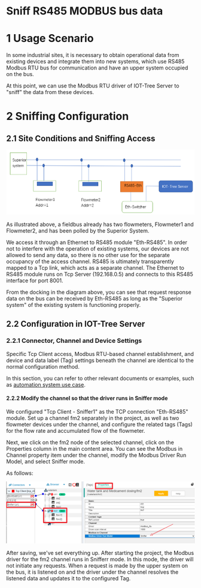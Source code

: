 


Sniff RS485 MODBUS bus data
==




# 1 Usage Scenario 
In some industrial sites, it is necessary to obtain operational data from existing devices and integrate them into new systems, which use RS485 Modbus RTU bus for communication and have an upper system occupied on the bus. 

At this point, we can use the Modbus RTU driver of IOT-Tree Server to "sniff" the data from these devices. 





# 2 Sniffing Configuration 

## 2.1 Site Conditions and Sniffing Access 

<img src="../img/sniffer1.png">




As illustrated above, a fieldbus already has two flowmeters, Flowmeter1 and Flowmeter2, and has been polled by the Superior System. 

We access it through an Ethernet to RS485 module "Eth-RS485". In order not to interfere with the operation of existing systems, our devices are not allowed to send any data, so there is no other use for the separate occupancy of the access channel. RS485 is ultimately transparently mapped to a Tcp link, which acts as a separate channel. The Ethernet to RS485 module runs on Tcp Server (192.168.0.5) and connects to this RS485 interface for port 8001. 

From the docking in the diagram above, you can see that request response data on the bus can be received by Eth-RS485 as long as the "Superior system" of the existing system is functioning properly. 






## 2.2 Configuration in IOT-Tree Server 

### 2.2.1 Connector, Channel and Device Settings 

Specific Tcp Client access, Modbus RTU-based channel establishment, and device and data label (Tag) settings beneath the channel are identical to the normal configuration method. 

In this section, you can refer to other relevant documents or examples, such as [automation system use case][case_auto]. 






#### 2.2.2 Modify the channel so that the driver runs in Sniffer mode 

We configured "Tcp Client - Sniffer1" as the TCP connection "Eth-RS485" module. Set up a channel fm2 separately in the project, as well as two flowmeter devices under the channel, and configure the related tags (Tags) for the flow rate and accumulated flow of the flowmeter. 

Next, we click on the fm2 node of the selected channel, click on the Properties column in the main content area. You can see the Modbus in Channel property item under the channel, modify the Modbus Driver Run Model, and select Sniffer mode. 

As follows: 

<img src="../img/sniffer2.png">



After saving, we've set everything up. After starting the project, the Modbus driver for the fm2 channel runs in Snifferr mode. In this mode, the driver will not initiate any requests. When a request is made by the upper system on the bus, it is listened on and the driver under the channel resolves the listened data and updates it to the configured Tag. 



[case_auto]: ./case_auto.md
